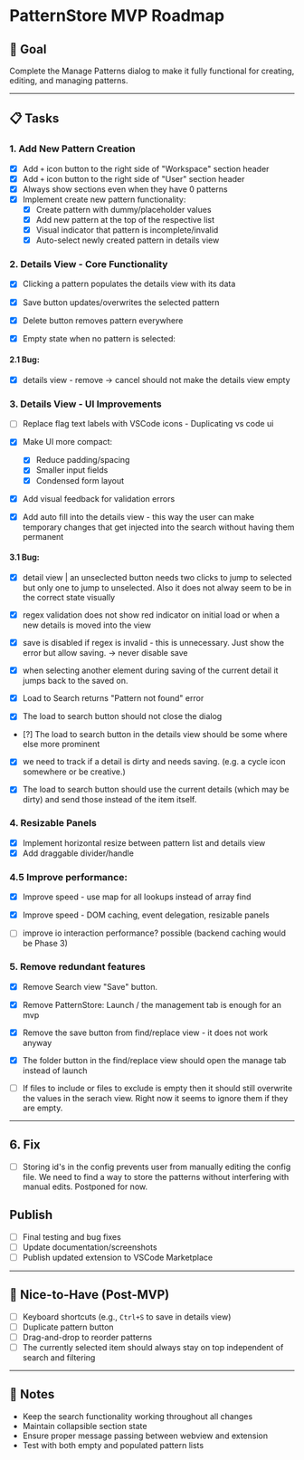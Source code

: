 # PatternStore MVP Roadmap

## 🎯 Goal
Complete the Manage Patterns dialog to make it fully functional for creating, editing, and managing patterns.

---

## 📋 Tasks

### 1. Add New Pattern Creation
- [x] Add `+` icon button to the right side of "Workspace" section header
- [x] Add `+` icon button to the right side of "User" section header
- [x] Always show sections even when they have 0 patterns
- [x] Implement create new pattern functionality:
  - [x] Create pattern with dummy/placeholder values
  - [x] Add new pattern at the top of the respective list
  - [x] Visual indicator that pattern is incomplete/invalid
  - [x] Auto-select newly created pattern in details view

### 2. Details View - Core Functionality
- [x] Clicking a pattern populates the details view with its data
- [x] Save button updates/overwrites the selected pattern
- [x] Delete button removes pattern everywhere

- [x] Empty state when no pattern is selected:

#### 2.1 Bug: 
- [x] details view - remove -> cancel should not make the details view empty

### 3. Details View - UI Improvements
- [ ] Replace flag text labels with VSCode icons - Duplicating vs code ui

- [x] Make UI more compact:
  - [x] Reduce padding/spacing
  - [x] Smaller input fields
  - [x] Condensed form layout
- [x] Add visual feedback for validation errors
- [x] Add auto fill into the details view - this way the user can make temporary changes that get injected into the search without having them permanent

#### 3.1 Bug:
- [x] detail view | an unseclected button needs two clicks to jump to selected but only one to jump to unselected. Also it does not alway seem to be in the correct state visually
- [x] regex validation does not show red indicator on initial load or when a new details is moved into the view
- [x] save is disabled if regex is invalid - this is unnecessary.  Just show the error but allow saving. -> never disable save
- [x] when selecting another element during saving of the current detail it jumps back to the saved on.

- [x] Load to Search returns "Pattern not found" error

- [x] The load to search button should not close the dialog
- [?] The load to search button in the details view should be some where else more prominent 
- [x] we need to track if a detail is dirty and needs saving. (e.g. a cycle icon somewhere or be creative.)
- [x] The load to search button should use the current details (which may be dirty) and send those instead of the item itself.



### 4. Resizable Panels
- [x] Implement horizontal resize between pattern list and details view
- [x] Add draggable divider/handle

### 4.5 Improve performance:
- [x] Improve speed - use map for all lookups instead of array find
- [x] Improve speed - DOM caching, event delegation, resizable panels
- [ ] improve io interaction performance? possible (backend caching would be Phase 3)


### 5. Remove redundant features
- [x] Remove Search view "Save" button.
- [x] Remove PatternStore: Launch / the management tab is enough for an mvp
- [x] Remove the save button from find/replace view - it does not work anyway
- [x] The folder button in the find/replace view should open the manage tab instead of launch

- [ ] If files to include or files to exclude is empty then it should still overwrite the values in the serach view. Right now it seems to ignore them if they are empty.

---
## 6. Fix 
- [ ] Storing id's in the config prevents user from manually editing the config file. We need to find a way to store the patterns without interfering with manual edits. Postponed for now.


## Publish 
- [ ] Final testing and bug fixes
- [ ] Update documentation/screenshots
- [ ] Publish updated extension to VSCode Marketplace
---

## 🚀 Nice-to-Have (Post-MVP)
- [ ] Keyboard shortcuts (e.g., `Ctrl+S` to save in details view)
- [ ] Duplicate pattern button
- [ ] Drag-and-drop to reorder patterns
- [ ] The currently selected item should always stay on top independent of search and filtering

---


## 📝 Notes
- Keep the search functionality working throughout all changes
- Maintain collapsible section state
- Ensure proper message passing between webview and extension
- Test with both empty and populated pattern lists
